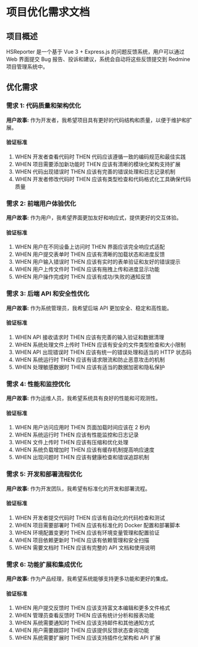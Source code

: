 # 项目优化需求文档

## 项目概述

HSReporter 是一个基于 Vue 3 + Express.js 的问题反馈系统，用户可以通过 Web 界面提交 Bug 报告、投诉和建议，系统会自动将这些反馈提交到 Redmine 项目管理系统中。

## 优化需求

### 需求 1: 代码质量和架构优化

**用户故事:** 作为开发者，我希望项目具有更好的代码结构和质量，以便于维护和扩展。

#### 验证标准
1. WHEN 开发者查看代码时 THEN 代码应该遵循一致的编码规范和最佳实践
2. WHEN 项目需要添加新功能时 THEN 应该有清晰的模块化架构支持扩展
3. WHEN 代码出现错误时 THEN 应该有完善的错误处理和日志记录机制
4. WHEN 开发者修改代码时 THEN 应该有类型检查和代码格式化工具确保代码质量

### 需求 2: 前端用户体验优化

**用户故事:** 作为用户，我希望界面更加友好和响应式，提供更好的交互体验。

#### 验证标准
1. WHEN 用户在不同设备上访问时 THEN 界面应该完全响应式适配
2. WHEN 用户提交表单时 THEN 应该有清晰的加载状态和进度反馈
3. WHEN 用户输入错误时 THEN 应该有实时的表单验证和友好的错误提示
4. WHEN 用户上传文件时 THEN 应该有拖拽上传和进度显示功能
5. WHEN 用户操作完成时 THEN 应该有成功/失败的通知反馈

### 需求 3: 后端 API 和安全性优化

**用户故事:** 作为系统管理员，我希望后端 API 更加安全、稳定和高性能。

#### 验证标准
1. WHEN API 接收请求时 THEN 应该有完善的输入验证和数据清理
2. WHEN 系统处理文件上传时 THEN 应该有安全的文件类型检查和大小限制
3. WHEN API 出现错误时 THEN 应该有统一的错误处理和适当的 HTTP 状态码
4. WHEN 系统运行时 THEN 应该有请求限流和防止恶意攻击的机制
5. WHEN 处理敏感数据时 THEN 应该有适当的数据加密和隐私保护

### 需求 4: 性能和监控优化

**用户故事:** 作为运维人员，我希望系统具有良好的性能和可观测性。

#### 验证标准
1. WHEN 用户访问应用时 THEN 页面加载时间应该在 2 秒内
2. WHEN 系统运行时 THEN 应该有性能监控和日志记录
3. WHEN 文件上传时 THEN 应该有压缩和优化处理
4. WHEN 系统负载增加时 THEN 应该有缓存机制提高响应速度
5. WHEN 出现问题时 THEN 应该有健康检查和错误追踪机制

### 需求 5: 开发和部署流程优化

**用户故事:** 作为开发团队，我希望有标准化的开发和部署流程。

#### 验证标准
1. WHEN 开发者提交代码时 THEN 应该有自动化的代码检查和测试
2. WHEN 项目需要部署时 THEN 应该有标准化的 Docker 配置和部署脚本
3. WHEN 环境配置变更时 THEN 应该有环境变量管理和配置验证
4. WHEN 项目依赖更新时 THEN 应该有依赖管理和安全扫描
5. WHEN 需要文档时 THEN 应该有完整的 API 文档和使用说明

### 需求 6: 功能扩展和集成优化

**用户故事:** 作为产品经理，我希望系统能够支持更多功能和更好的集成。

#### 验证标准
1. WHEN 用户提交反馈时 THEN 应该支持富文本编辑和更多文件格式
2. WHEN 管理员查看反馈时 THEN 应该有统计分析和报表功能
3. WHEN 系统需要通知时 THEN 应该支持邮件和其他通知方式
4. WHEN 用户需要跟踪时 THEN 应该提供反馈状态查询功能
5. WHEN 系统需要扩展时 THEN 应该支持插件化架构和 API 扩展